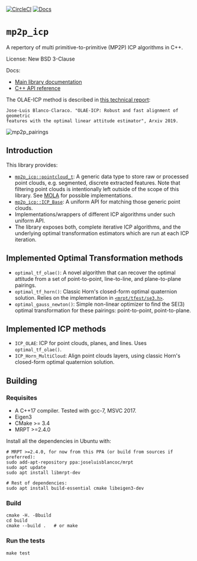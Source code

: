 [![CircleCI](https://img.shields.io/circleci/build/gh/MOLAorg/mp2p_icp/master.svg)](https://circleci.com/gh/MOLAorg/mp2p_icp) [![Docs](https://img.shields.io/badge/docs-latest-brightgreen.svg)](https://docs.mola-slam.org/latest/module-mp2p-icp.html)


# `mp2p_icp`
A repertory of multi primitive-to-primitive (MP2P) ICP algorithms in C++. 

License: New BSD 3-Clause

Docs:
- [Main library documentation](https://docs.mola-slam.org/latest/module-mp2p-icp.html)
- [C++ API reference](https://docs.mola-slam.org/latest/group_mp2p_icp_grp.html)

The OLAE-ICP method is described in [this technical report](https://arxiv.org/abs/1906.10783):

```
Jose-Luis Blanco-Claraco. "OLAE-ICP: Robust and fast alignment of geometric
features with the optimal linear attitude estimator", Arxiv 2019.
```

![mp2p_pairings](docs/mp2p_pairings.png)

## Introduction

This library provides:
 * [`mp2p_icp::pointcloud_t`](https://docs.mola-slam.org/latest/): A generic
   data type to store raw or processed point clouds, e.g. segmented, discrete
   extracted features. Note that filtering point clouds is intentionally left
   outside of the scope of this library.
   See [MOLA](https://github.com/MOLAorg/mola) for possible implementations.
 * [`mp2p_icp::ICP_Base`](https://docs.mola-slam.org/latest/): A uniform API
   for matching those generic point clouds.
 * Implementations/wrappers of different ICP algorithms under such uniform API.
 * The library exposes both, complete iterative ICP algorithms, and the
 underlying optimal transformation estimators which are run at each ICP iteration.

## Implemented Optimal Transformation methods
 * `optimal_tf_olae()`: A novel algorithm that can recover the optimal attitude from a set
    of point-to-point, line-to-line, and plane-to-plane pairings.
 * `optimal_tf_horn()`: Classic Horn's closed-form optimal quaternion solution.
    Relies on the implementation in [`<mrpt/tfest/se3.h>`](http://mrpt.ual.es/reference/devel/group__mrpt__tfest__grp.html).
 * `optimal_gauss_newton()`: Simple non-linear optimizer to find the SE(3)
    optimal transformation for these pairings: point-to-point, point-to-plane.

## Implemented ICP methods

 * `ICP_OLAE`: ICP for point clouds, planes, and lines. Uses `optimal_tf_olae()`.
 * `ICP_Horn_MultiCloud`: Align point clouds layers, using classic Horn's
    closed-form optimal quaternion solution.

## Building

### Requisites
 * A C++17 compiler. Tested with gcc-7, MSVC 2017.
 * Eigen3
 * CMake >= 3.4
 * MRPT >=2.4.0

Install all the dependencies in Ubuntu with:

```
# MRPT >=2.4.0, for now from this PPA (or build from sources if preferred):
sudo add-apt-repository ppa:joseluisblancoc/mrpt
sudo apt update
sudo apt install libmrpt-dev

# Rest of dependencies:
sudo apt install build-essential cmake libeigen3-dev
```

### Build

```
cmake -H. -Bbuild
cd build
cmake --build .   # or make
```

### Run the tests

```
make test
```
